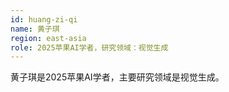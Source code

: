 ```yaml
---
id: huang-zi-qi
name: 黄子琪
region: east-asia
role: 2025苹果AI学者，研究领域：视觉生成
---
```


黄子琪是2025苹果AI学者，主要研究领域是视觉生成。


